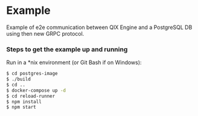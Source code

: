 # Example

Example of e2e communication between QIX Engine and a PostgreSQL DB using then new GRPC protocol.

### Steps to get the example up and running

Run in a \*nix environment (or Git Bash if on Windows):

```bash
$ cd postgres-image
$ ./build
$ cd ..
$ docker-compose up -d
$ cd reload-runner
$ npm install
$ npm start
```
